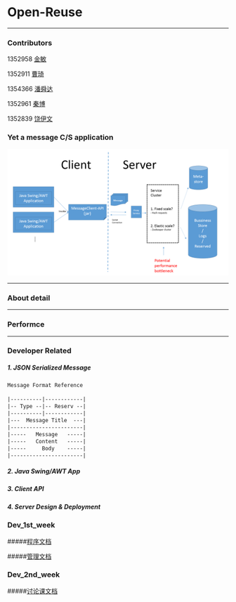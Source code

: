 # Open-Reuse

----------

### Contributors

1352958 [金敏](https://github.com/yue9944882)

1352911 [曹琦](https://github.com/Jasminekiki)

1354366 [潘舜达](https://github.com/YZLemon)

1352961 [秦博](https://github.com/BrunoQin)

1352839 [饶伊文](https://github.com/wenwen195)

### Yet a message C/S application
![](https://github.com/BrunoQin/Open-Reuse/blob/master/img/Architecture.png)

-------

### About detail

-------

### Performce

-------

### Developer Related

##### 1. JSON Serialized Message
	
	Message Format Reference
	
	|----------|------------|
	|-- Type --|-- Reserv --|
	|----------|------------|
	|---  Message Title  ---|
	|-----------------------|
	|-----   Message   -----|
	|-----   Content   -----|
	|-----     Body    -----|
	|-----------------------|


##### 2. Java Swing/AWT App

##### 3. Client API

##### 4. Server Design & Deployment

### Dev_1st_week

#####[程序文档](https://github.com/BrunoQin/Open-Reuse/wiki/%E7%A8%8B%E5%BA%8F%E6%96%87%E6%A1%A3)

#####[管理文档](https://github.com/BrunoQin/Open-Reuse/wiki/%E7%AE%A1%E7%90%86%E6%96%87%E6%A1%A3)

### Dev_2nd_week

#####[讨论课文档](https://github.com/BrunoQin/Open-Reuse/tree/dev_2nd_week/%E8%AE%A8%E8%AE%BA%E8%AF%BE%E5%86%85%E5%AE%B9)
